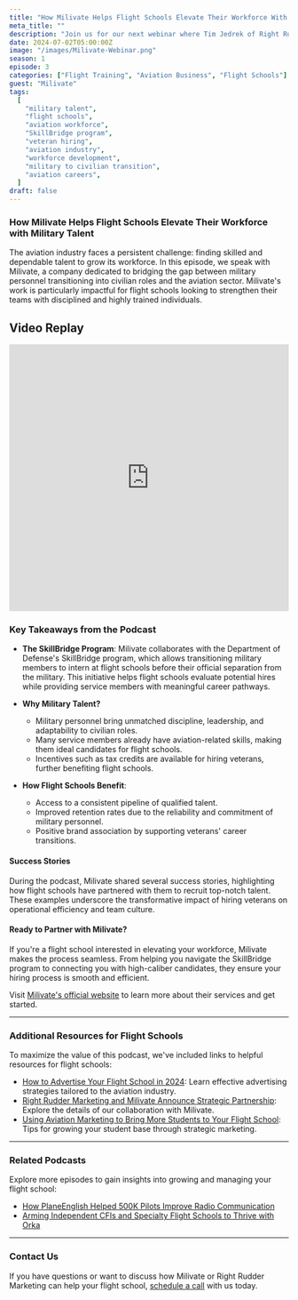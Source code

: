 ```yaml
---
title: "How Milivate Helps Flight Schools Elevate Their Workforce With Military Talent"
meta_title: ""
description: "Join us for our next webinar where Tim Jedrek of Right Rudder Marketing interviews Andrew and Justin, founders of Milivate, an organization dedicated to connecting businesses with highly skilled transitioning service members."
date: 2024-07-02T05:00:00Z
image: "/images/Milivate-Webinar.png"
season: 1
episode: 3
categories: ["Flight Training", "Aviation Business", "Flight Schools"]
guest: "Milivate"
tags:
  [
    "military talent",
    "flight schools",
    "aviation workforce",
    "SkillBridge program",
    "veteran hiring",
    "aviation industry",
    "workforce development",
    "military to civilian transition",
    "aviation careers",
  ]
draft: false
---
```


### How Milivate Helps Flight Schools Elevate Their Workforce with Military Talent

The aviation industry faces a persistent challenge: finding skilled and dependable talent to grow its workforce. In this episode, we speak with Milivate, a company dedicated to bridging the gap between military personnel transitioning into civilian roles and the aviation sector. Milivate's work is particularly impactful for flight schools looking to strengthen their teams with disciplined and highly trained individuals.

## Video Replay

<iframe width="100%" height="480" src="https://www.youtube.com/embed/IZLDqdF8duc?si=yfKLQOwvLdcMkkGS" title="YouTube video player" frameborder="0" allow="accelerometer; autoplay; clipboard-write; encrypted-media; gyroscope; picture-in-picture; web-share" referrerpolicy="strict-origin-when-cross-origin" allowfullscreen></iframe>

### Key Takeaways from the Podcast

- **The SkillBridge Program**: Milivate collaborates with the Department of Defense's SkillBridge program, which allows transitioning military members to intern at flight schools before their official separation from the military. This initiative helps flight schools evaluate potential hires while providing service members with meaningful career pathways.

- **Why Military Talent?**
  - Military personnel bring unmatched discipline, leadership, and adaptability to civilian roles.
  - Many service members already have aviation-related skills, making them ideal candidates for flight schools.
  - Incentives such as tax credits are available for hiring veterans, further benefiting flight schools.

- **How Flight Schools Benefit**:
  - Access to a consistent pipeline of qualified talent.
  - Improved retention rates due to the reliability and commitment of military personnel.
  - Positive brand association by supporting veterans' career transitions.

#### Success Stories

During the podcast, Milivate shared several success stories, highlighting how flight schools have partnered with them to recruit top-notch talent. These examples underscore the transformative impact of hiring veterans on operational efficiency and team culture.

#### Ready to Partner with Milivate?

If you're a flight school interested in elevating your workforce, Milivate makes the process seamless. From helping you navigate the SkillBridge program to connecting you with high-caliber candidates, they ensure your hiring process is smooth and efficient.

Visit [Milivate's official website](https://milivate.com) to learn more about their services and get started.

---

### Additional Resources for Flight Schools

To maximize the value of this podcast, we've included links to helpful resources for flight schools:

- [How to Advertise Your Flight School in 2024](https://rightruddermarketing.com/blog/how-to-advertise-your-flight-school-in-2024/): Learn effective advertising strategies tailored to the aviation industry.
- [Right Rudder Marketing and Milivate Announce Strategic Partnership](https://rightruddermarketing.com/blog/right-rudder-marketing-and-milivate-announce-strategic-partnership-to-support-transitioning-military-pilots/): Explore the details of our collaboration with Milivate.
- [Using Aviation Marketing to Bring More Students to Your Flight School](https://rightruddermarketing.com/blog/using-aviation-marketing-to-bring-more-students-to-your-flight-school/): Tips for growing your student base through strategic marketing.

---

### Related Podcasts

Explore more episodes to gain insights into growing and managing your flight school:

- [How PlaneEnglish Helped 500K Pilots Improve Radio Communication](https://rightruddermarketing.com/podcasts/how-planeenglish-helped-500k-pilots-improve-radio-communication/)
- [Arming Independent CFIs and Specialty Flight Schools to Thrive with Orka](https://rightruddermarketing.com/podcasts/arming-independent-cfis-and-specialty-flight-schools-to-thrive-with-orka/)

---

### Contact Us

If you have questions or want to discuss how Milivate or Right Rudder Marketing can help your flight school, [schedule a call](https://rightruddermarketing.com/schedule-call/) with us today.
